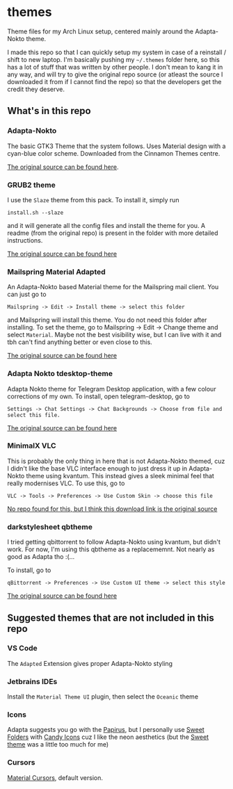 # themes

Theme files for my Arch Linux setup, centered mainly around the Adapta-Nokto theme.

I made this repo so that I can quickly setup my system in case of a reinstall / shift to new laptop. I'm basically pushing my `~/.themes` folder here, so this has a lot of stuff that was written by other people. I don't mean to kang it in any way, and will try to give the original repo source (or atleast the source I downloaded it from if I cannot find the repo) so that the developers get the credit they deserve.

## What's in this repo

### Adapta-Nokto

The basic GTK3 Theme that the system follows. Uses Material design with a cyan-blue color scheme. Downloaded from the Cinnamon Themes centre. 

[The original source can be found here](https://github.com/adapta-project/adapta-gtk-theme).

### GRUB2 theme

I use the `Slaze` theme from this pack. To install it, simply run 

```shell
install.sh --slaze
``` 

and it will generate all the config files and install the theme for you. A readme (from the original repo) is present in the folder with more detailed instructions. 

[The original source can be found here](https://github.com/vinceliuice/grub2-themes)

### Mailspring Material Adapted

An Adapta-Nokto based Material theme for the Mailspring mail client. You can just go to

    Mailspring -> Edit -> Install theme -> select this folder

and Mailspring will install this theme. You do not need this folder after installing. To set the theme, go to Mailspring -> Edit -> Change theme and select `Material`. Maybe not the best visibility wise, but I can live with it and tbh can't find anything better or even close to this.

[The original source can be found here](https://github.com/ferlanero/mailspring-material-adapted)

### Adapta Nokto tdesktop-theme

Adapta Nokto theme for Telegram Desktop application, with a few colour corrections of my own. To install, open telegram-desktop, go to 

    Settings -> Chat Settings -> Chat Backgrounds -> Choose from file and select this file.

[The original source can be found here](https://github.com/fabiom/adapta-nokto-telegram-desktop)

### MinimalX VLC

This is probably the only thing in here that is not Adapta-Nokto themed, cuz I didn't like the base VLC interface enough to just dress it up in Adapta-Nokto theme using kvantum. This instead gives a sleek minimal feel that really modernises VLC. To use this, go to 

    VLC -> Tools -> Preferences -> Use Custom Skin -> choose this file

[No repo found for this, but I think this download link is the original source](https://www.deviantart.com/maverick07x/art/VLC-MinimalX-385698882)

### darkstylesheet qbtheme

I tried getting qbittorrent to follow Adapta-Nokto using kvantum, but didn't work. For now, I'm using this qbtheme as a replacememnt. Not nearly as good as Adapta tho :(...

To install, go to

    qBittorrent -> Preferences -> Use Custom UI theme -> select this style

[The original source can be found here](https://github.com/jagannatharjun/qbt-theme)


## Suggested themes that are not included in this repo

### VS Code

The `Adapted` Extension gives proper Adapta-Nokto styling

### Jetbrains IDEs

Install the `Material Theme UI` plugin, then select the `Oceanic` theme

### Icons

Adapta suggests you go with the [Papirus](https://github.com/PapirusDevelopmentTeam/papirus-icon-theme), but I personally use [Sweet Folders](https://github.com/EliverLara/Sweet-folders) with [Candy Icons](https://github.com/EliverLara/candy-icons) cuz I like the neon aesthetics (but the [Sweet theme](https://github.com/EliverLara/Sweet) was a little too much for me)

### Cursors

[Material Cursors](https://github.com/varlesh/material-cursors), default version.
